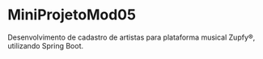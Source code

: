 # MiniProjetoMod05
Desenvolvimento de cadastro de artistas para plataforma musical Zupfy®, utilizando Spring Boot.



